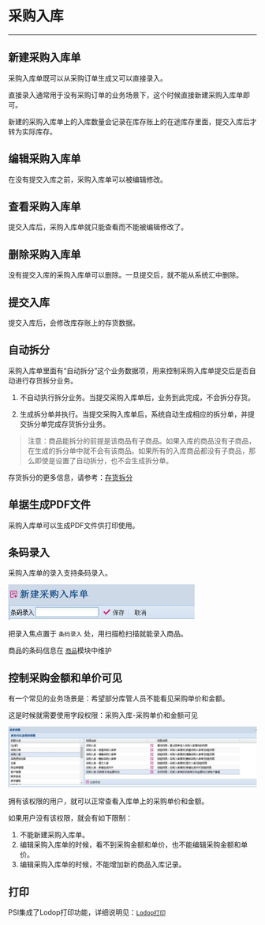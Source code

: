 # 采购入库

---

## 新建采购入库单

采购入库单既可以从采购订单生成又可以直接录入。

直接录入通常用于没有采购订单的业务场景下，这个时候直接新建采购入库单即可。

新建的采购入库单上的入库数量会记录在库存账上的在途库存里面，提交入库后才转为实际库存。

## 编辑采购入库单

在没有提交入库之前，采购入库单可以被编辑修改。

## 查看采购入库单

提交入库后，采购入库单就只能查看而不能被编辑修改了。

## 删除采购入库单

没有提交入库的采购入库单可以删除。一旦提交后，就不能从系统汇中删除。

## 提交入库

提交入库后，会修改库存账上的存货数据。

## 自动拆分
采购入库单里面有“自动拆分”这个业务数据项，用来控制采购入库单提交后是否自动进行存货拆分业务。
1. 不自动执行拆分业务。当提交采购入库单后，业务到此完成，不会拆分存货。

2. 生成拆分单并执行。当提交采购入库单后，系统自动生成相应的拆分单，并提交拆分单完成存货拆分业务。

> 注意：商品能拆分的前提是该商品有子商品。如果入库的商品没有子商品，在生成的拆分单中就不会有该商品。如果所有的入库商品都没有子商品，那么即使是设置了自动拆分，也不会生成拆分单。

存货拆分的更多信息，请参考：[存货拆分](60-01.md)

## 单据生成PDF文件

采购入库单可以生成PDF文件供打印使用。

## 条码录入

采购入库单的录入支持条码录入。

![](/assets/20-02-01.jpg)

把录入焦点置于 `条码录入` 处，用扫描枪扫描就能录入商品。

商品的条码信息在 [`商品`](02-04.md)模块中维护

## 控制采购金额和单价可见

有一个常见的业务场景是：希望部分库管人员不能看见采购单价和金额。

这是时候就需要使用字段权限：采购入库-采购单价和金额可见

![](/assets/20-02-02.jpg)

拥有该权限的用户，就可以正常查看入库单上的采购单价和金额。

如果用户没有该权限，就会有如下限制：
1. 不能新建采购入库单。
2. 编辑采购入库单的时候，看不到采购金额和单价，也不能编辑采购金额和单价。
3. 编辑采购入库单的时候，不能增加新的商品入库记录。

## 打印

PSI集成了Lodop打印功能，详细说明见：[`Lodop打印`](07.md)